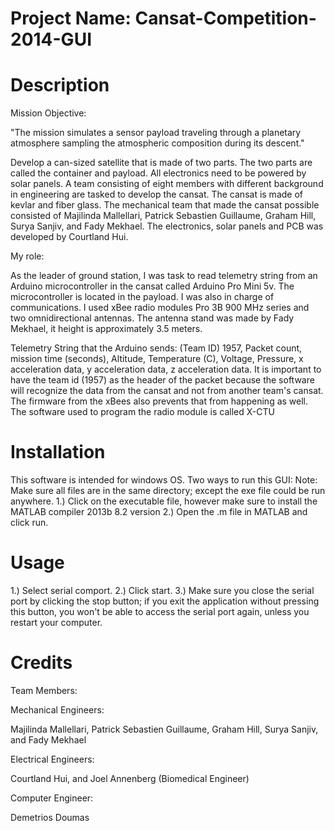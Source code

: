 # Project Name: Cansat-Competition-2014-GUI
# Description

Mission Objective:

"The mission simulates a sensor payload traveling through a planetary atmosphere sampling the atmospheric composition during its descent."

Develop a can-sized satellite that is made of two parts. The two parts are called the container and payload. All electronics need to be powered by solar panels. A team consisting of eight members with different background in engineering are tasked to develop the cansat. The cansat is made of kevlar and fiber glass. The mechanical team that made the cansat possible consisted of Majilinda Mallellari, Patrick Sebastien Guillaume, Graham Hill, Surya Sanjiv, and Fady Mekhael. The electronics, solar panels and PCB was developed by Courtland Hui.   

My role:

As the leader of ground station, I was task to read telemetry string from an Arduino microcontroller in the cansat called Arduino Pro Mini 5v. The microcontroller is located in the payload. I was also in charge of communications. I used xBee radio modules Pro 3B 900 MHz series and two omnidirectional antennas. The antenna stand was made by Fady Mekhael, it height is approximately 3.5 meters.

Telemetry String that the Arduino sends:
(Team ID) 1957, Packet count, mission time (seconds), Altitude, Temperature (C), Voltage, Pressure, x acceleration data, y acceleration data, z acceleration data. It is important to have the team id (1957) as the header of the packet because the software will recognize the data from the cansat and not from another team's cansat. The firmware from the xBees also prevents that from happening as well. The software used to program the radio module is called X-CTU

# Installation
This software is intended for windows OS.
Two ways to run this GUI:
Note: Make sure all files are in the same directory; except the exe file could be run anywhere.
1.)  Click on the executable file, however make sure to install the MATLAB compiler 2013b 8.2 version
2.)  Open the .m file in MATLAB and click run. 


# Usage
1.) Select serial comport.
2.) Click start. 
3.) Make sure you close the serial port by clicking the stop button; if you exit the application without pressing this button, you won't be able to access the serial port again, unless you restart your computer.


# Credits
Team Members:

Mechanical Engineers:

Majilinda Mallellari, 
Patrick Sebastien Guillaume, 
Graham Hill,
Surya Sanjiv, and
Fady Mekhael

Electrical Engineers:

Courtland Hui, and Joel Annenberg (Biomedical Engineer)

Computer Engineer:

Demetrios Doumas





























